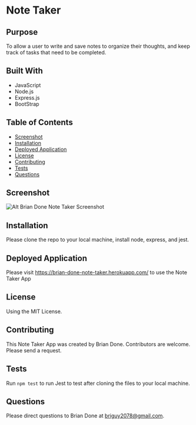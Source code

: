 # Note Taker 

## Purpose 
To allow a user to write and save notes to organize their thoughts, and keep track of tasks that need to be completed.

## Built With
* JavaScript
* Node.js
* Express.js
* BootStrap

## Table of Contents
* [Screenshot](#screenshot)
* [Installation](#installation)
* [Deployed Application](#deployedapplication)
* [License](#license)
* [Contributing](#contributing)
* [Tests](#tests)
* [Questions](#questions)

## Screenshot
![Alt Brian Done Note Taker Screenshot](https://github.com/bdoneq7/note-taker/blob/main/assets/images/screenshot.PNG?raw=true "Brian Done Note Taker Screenshot")

## Installation 
Please clone the repo to your local machine, install node, express, and jest.

## Deployed Application 
Please visit https://brian-done-note-taker.herokuapp.com/ to use the Note Taker App

## License 
Using the MIT License.

## Contributing 
This Note Taker App was created by Brian Done. Contributors are welcome. Please send a request.

## Tests
Run `npm test` to run Jest to test after cloning the files to your local machine.

## Questions
Please direct questions to Brian Done at briguy2078@gmail.com. 